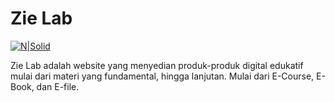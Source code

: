 # Zie Lab

[![N|Solid](https://cldup.com/dTxpPi9lDf.thumb.png)](https://nodesource.com/products/nsolid)

Zie Lab adalah website yang menyedian produk-produk digital edukatif mulai dari materi yang fundamental, hingga lanjutan. Mulai dari E-Course, E-Book, dan E-file.

